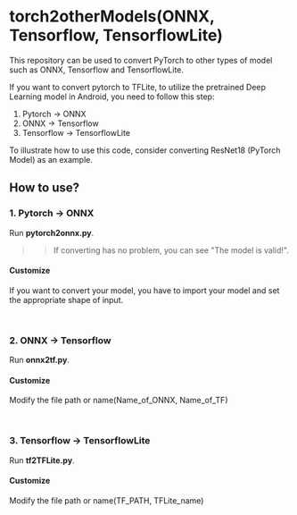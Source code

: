 # torch2otherModels(ONNX, Tensorflow, TensorflowLite)
 
This repository can be used to convert PyTorch to other types of model such as ONNX, Tensorflow and TensorflowLite.

If you want to convert pytorch to TFLite, to utilize the pretrained Deep Learning model in Android, you need to follow this step:

1. Pytorch -> ONNX
2. ONNX -> Tensorflow
3. Tensorflow -> TensorflowLite

To illustrate how to use this code, consider converting ResNet18 (PyTorch Model) as an example.

## How to use?

### 1. Pytorch -> ONNX
Run __pytorch2onnx.py__.

>> If converting has no problem, you can see "The model is valid!".


#### Customize

If you want to convert your model, you have to import your model and set the appropriate shape of input.

<br>

### 2. ONNX -> Tensorflow
Run __onnx2tf.py__.


#### Customize

Modify the file path or name(Name_of_ONNX, Name_of_TF)

<br>

### 3. Tensorflow -> TensorflowLite
Run __tf2TFLite.py__.

#### Customize

Modify the file path or name(TF_PATH, TFLite_name)
